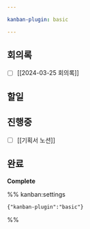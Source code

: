 ```yaml
---

kanban-plugin: basic

---
```


## 회의록

- [ ] [[2024-03-25 회의록]]


## 할일



## 진행중

- [ ] [[기획서 노션]]


## 완료

**Complete**




%% kanban:settings
```
{"kanban-plugin":"basic"}
```
%%